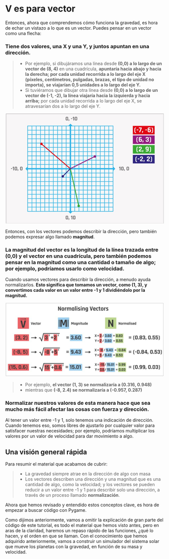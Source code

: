 # V es para vector
Entonces, ahora que comprendemos cómo funciona la gravedad, es hora de echar un vistazo a lo que es un vector. Puedes pensar en un vector como una flecha:

### Tiene dos valores, una X y una Y, y juntos apuntan en una dirección. 

>- Por ejemplo, si dibujáramos una línea desde **(0,0) a lo largo de un vector de (8, 4)** en una cuadrícula, **apuntaría hacia abajo y hacia la derecha; por cada unidad recorrida a lo largo del eje X (píxeles, centímetros, pulgadas, brazas, el tipo de unidad no importa), se viajarían 0,5 unidades a lo largo del eje Y.**
>- Si tuviéramos que dibujar otra línea desde **(0,0) a lo largo de un vector de (-1, -2), la línea viajaría hacia la izquierda y hacia arriba;** por cada unidad recorrida a lo largo del eje X, se atravesarían dos a lo largo del eje Y.

![](https://github.com/Ezzzzzzzzzzzzzz/Taller_PyG/blob/pyg_partII/PracticasPyG/Practica6/vectors.JPG)

Entonces, con los vectores podemos describir la dirección, pero también podemos expresar algo llamado **magnitud**. 

### La magnitud del vector es la longitud de la línea trazada entre (0,0) y el vector en una cuadrícula, pero también podemos pensar en la magnitud como una cantidad o tamaño de algo; por ejemplo, podríamos usarlo como velocidad. 

Cuando usamos vectores para describir la dirección, a menudo ayuda normalizarlos. **Esto significa que tomamos un vector, como (1, 3), y convertimos cada valor en un valor entre -1 y 1 dividiéndolo por la magnitud.** 

![](https://github.com/Ezzzzzzzzzzzzzz/Taller_PyG/blob/pyg_partII/PracticasPyG/Practica6/Normalization.JPG)

>- Por ejemplo, **el vector (1, 3) se normalizaría a (0.316, 0.948)**
>- mientras que **(-8, 2.4) se normalizaría a (-0.957, 0.287)**

### Normalizar nuestros valores de esta manera hace que sea mucho más fácil afectar las cosas con fuerza y dirección. 

Al tener un valor entre -1 y 1, solo tenemos una indicación de dirección. Cuando tenemos eso, somos libres de ajustarlo por cualquier valor para satisfacer nuestras necesidades; por ejemplo, podríamos multiplicar los valores por un valor de velocidad para dar movimiento a algo.

## Una visión general rápida

Para resumir el material que acabamos de cubrir:
>- La gravedad siempre atrae en la dirección de algo con masa
>- Los vectores describen una dirección y una magnitud que es una cantidad de algo, como la velocidad; y los vectores se pueden reducir a un valor entre -1 y 1 para describir solo una dirección, a través de un proceso llamado **normalización**. 

Ahora que hemos revisado y entendido estos conceptos clave, es hora de empezar a buscar código con Pygame.

Como dijimos anteriormente, vamos a omitir la explicación de gran parte del código de este tutorial, es todo el material que hemos visto antes, pero en aras de la claridad, haremos un repaso rápido de las funciones, ¿qué lo hacen, y el orden en que se llaman. Con el conocimiento que hemos adquirido anteriormente, vamos a construir un simulador del sistema solar que mueve los planetas con la gravedad, en función de su masa y velocidad.
<!--stackedit_data:
eyJoaXN0b3J5IjpbLTczMjIyMTEzNiwtMTU1NTI3OTA3LC0yMD
IzNzUwMjQ3LC0xNzQ4ODk3MTU3LC0yMDI1MzMyODMzLC0zNTE4
NTcwNTgsLTc0NDc0NzEyMywxNjM4OTk1OTcyXX0=
-->